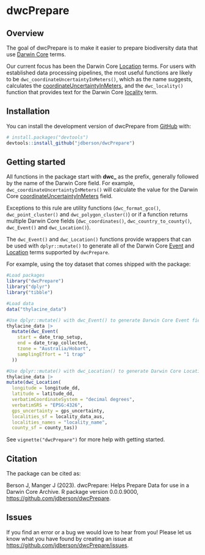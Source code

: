 
<!-- README.md is generated from README.Rmd. Please edit that file -->

# dwcPrepare

<!-- badges: start -->
<!-- badges: end -->

## Overview

The goal of dwcPrepare is to make it easier to prepare biodiversity data
that use [Darwin Core](https://dwc.tdwg.org/) terms.

Our current focus has been the Darwin Core
[Location](https://dwc.tdwg.org/terms/#location) terms. For users with
established data processing pipelines, the most useful functions are
likely to be `dwc_coordinateUncertaintyInMeters()`, which as the name
suggests, calculates the
[coordinateUncertaintyInMeters](http://rs.tdwg.org/dwc/terms/coordinateUncertaintyInMeters),
and the `dwc_locality()` function that provides text for the Darwin Core
[locality](http://rs.tdwg.org/dwc/terms/locality) term.

## Installation

You can install the development version of dwcPrepare from
[GitHub](https://github.com/) with:

``` r
# install.packages("devtools")
devtools::install_github("jdberson/dwcPrepare")
```

## Getting started

All functions in the package start with **dwc\_** as the prefix,
generally followed by the name of the Darwin Core field. For example,
`dwc_coordinateUncertaintyInMeters()` will calculate the value for the
Darwin Core
[coordinateUncertaintyInMeters](http://rs.tdwg.org/dwc/terms/coordinateUncertaintyInMeters)
field.

Exceptions to this rule are utility functions (`dwc_format_gco()`,
`dwc_point_cluster()` and `dwc_polygon_cluster()`) or if a function
returns multiple Darwin Core fields (`dwc_coordinates()`,
`dwc_country_to_county()`, `dwc_Event()` and `dwc_Location()`).

The `dwc_Event()` and `dwc_Location()` functions provide wrappers that
can be used with `dplyr::mutate()` to generate all of the Darwin Core
[Event](https://dwc.tdwg.org/terms/#event) and
[Location](https://dwc.tdwg.org/terms/#location) terms supported by
`dwcPrepare`.

For example, using the toy dataset that comes shipped with the package:

``` r
#Load packages
library("dwcPrepare")
library("dplyr")
library("tibble")

#Load data
data("thylacine_data")

#Use dplyr::mutate() with dwc_Event() to generate Darwin Core Event fields
thylacine_data |>
  mutate(dwc_Event(
    start = date_trap_setup,
    end = date_trap_collected,
    tzone = "Australia/Hobart",
    samplingEffort = "1 trap"
  ))

#Use dplyr::mutate() with dwc_Location() to generate Darwin Core Location fields
thylacine_data |>
mutate(dwc_Location(
  longitude = longitude_dd,
  latitude = latitude_dd,
  verbatimCoordinateSystem = "decimal degrees",
  verbatimSRS = "EPSG:4326",
  gps_uncertainty = gps_uncertainty,
  localities_sf = locality_data_aus,
  localities_names = "locality_name",
  county_sf = county_tas))
```

See `vignette("dwcPrepare")` for more help with getting started.

## Citation

The package can be cited as:

Berson J, Manger J (2023). dwcPrepare: Helps Prepare Data for use in a
Darwin Core Archive. R package version 0.0.0.9000,
<https://github.com/jdberson/dwcPrepare>.

## Issues

If you find an error or a bug we would love to hear from you! Please let
us know what you have found by creating an issue at
<https://github.com/jdberson/dwcPrepare/issues>.
